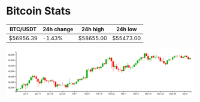 # Bitcoin Stats

BTC/USDT|24h change|24h high|24h low|
|---|---|---|---|
|$56956.39|-1.43%|$58655.00|$55473.00|

<img src="./chart.svg">
